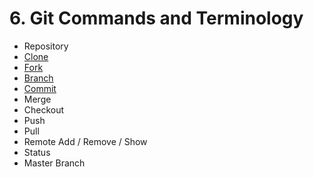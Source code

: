 # 6. Git Commands and Terminology

* Repository
* [Clone](./Commands/Clone.md)
* [Fork](./Commands/Fork.md)
* [Branch](./Commands/Branch.md)
* [Commit](./Commands/Commit.md)
* Merge
* Checkout
* Push
* Pull 
* Remote Add / Remove / Show
* Status
* Master Branch

